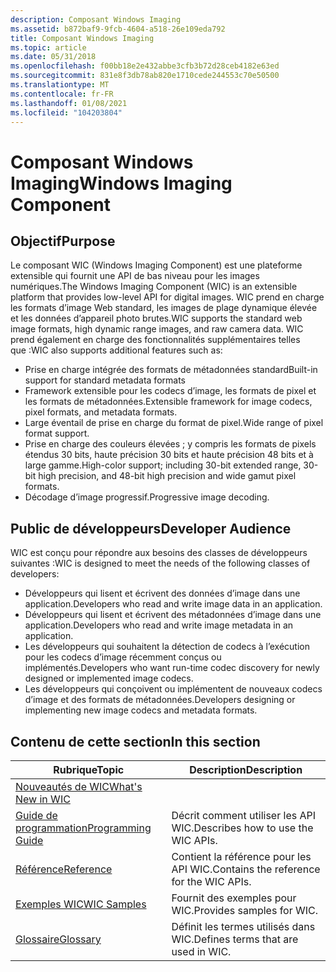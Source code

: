 ```yaml
---
description: Composant Windows Imaging
ms.assetid: b872baf9-9fcb-4604-a518-26e109eda792
title: Composant Windows Imaging
ms.topic: article
ms.date: 05/31/2018
ms.openlocfilehash: f00bb18e2e432abbe3cfb3b72d28ceb4182e63ed
ms.sourcegitcommit: 831e8f3db78ab820e1710cede244553c70e50500
ms.translationtype: MT
ms.contentlocale: fr-FR
ms.lasthandoff: 01/08/2021
ms.locfileid: "104203804"
---
```

# <a name="windows-imaging-component"></a><span data-ttu-id="90cbd-103">Composant Windows Imaging</span><span class="sxs-lookup"><span data-stu-id="90cbd-103">Windows Imaging Component</span></span>

## <a name="purpose"></a><span data-ttu-id="90cbd-104">Objectif</span><span class="sxs-lookup"><span data-stu-id="90cbd-104">Purpose</span></span>

<span data-ttu-id="90cbd-105">Le composant WIC (Windows Imaging Component) est une plateforme extensible qui fournit une API de bas niveau pour les images numériques.</span><span class="sxs-lookup"><span data-stu-id="90cbd-105">The Windows Imaging Component (WIC) is an extensible platform that provides low-level API for digital images.</span></span>  <span data-ttu-id="90cbd-106">WIC prend en charge les formats d’image Web standard, les images de plage dynamique élevée et les données d’appareil photo brutes.</span><span class="sxs-lookup"><span data-stu-id="90cbd-106">WIC supports the standard web image formats, high dynamic range images, and raw camera data.</span></span>  <span data-ttu-id="90cbd-107">WIC prend également en charge des fonctionnalités supplémentaires telles que :</span><span class="sxs-lookup"><span data-stu-id="90cbd-107">WIC also supports additional features such as:</span></span>

-   <span data-ttu-id="90cbd-108">Prise en charge intégrée des formats de métadonnées standard</span><span class="sxs-lookup"><span data-stu-id="90cbd-108">Built-in support for standard metadata formats</span></span>
-   <span data-ttu-id="90cbd-109">Framework extensible pour les codecs d’image, les formats de pixel et les formats de métadonnées.</span><span class="sxs-lookup"><span data-stu-id="90cbd-109">Extensible framework for image codecs, pixel formats, and metadata formats.</span></span>
-   <span data-ttu-id="90cbd-110">Large éventail de prise en charge du format de pixel.</span><span class="sxs-lookup"><span data-stu-id="90cbd-110">Wide range of pixel format support.</span></span>
-   <span data-ttu-id="90cbd-111">Prise en charge des couleurs élevées ; y compris les formats de pixels étendus 30 bits, haute précision 30 bits et haute précision 48 bits et à large gamme.</span><span class="sxs-lookup"><span data-stu-id="90cbd-111">High-color support; including 30-bit extended range, 30-bit high precision, and 48-bit high precision and wide gamut pixel formats.</span></span>
-   <span data-ttu-id="90cbd-112">Décodage d’image progressif.</span><span class="sxs-lookup"><span data-stu-id="90cbd-112">Progressive image decoding.</span></span>

## <a name="developer-audience"></a><span data-ttu-id="90cbd-113">Public de développeurs</span><span class="sxs-lookup"><span data-stu-id="90cbd-113">Developer Audience</span></span>

<span data-ttu-id="90cbd-114">WIC est conçu pour répondre aux besoins des classes de développeurs suivantes :</span><span class="sxs-lookup"><span data-stu-id="90cbd-114">WIC is designed to meet the needs of the following classes of developers:</span></span>

-   <span data-ttu-id="90cbd-115">Développeurs qui lisent et écrivent des données d’image dans une application.</span><span class="sxs-lookup"><span data-stu-id="90cbd-115">Developers who read and write image data in an application.</span></span>
-   <span data-ttu-id="90cbd-116">Développeurs qui lisent et écrivent des métadonnées d’image dans une application.</span><span class="sxs-lookup"><span data-stu-id="90cbd-116">Developers who read and write image metadata in an application.</span></span>
-   <span data-ttu-id="90cbd-117">Les développeurs qui souhaitent la détection de codecs à l’exécution pour les codecs d’image récemment conçus ou implémentés.</span><span class="sxs-lookup"><span data-stu-id="90cbd-117">Developers who want run-time codec discovery for newly designed or implemented image codecs.</span></span>
-   <span data-ttu-id="90cbd-118">Les développeurs qui conçoivent ou implémentent de nouveaux codecs d’image et des formats de métadonnées.</span><span class="sxs-lookup"><span data-stu-id="90cbd-118">Developers designing or implementing new image codecs and metadata formats.</span></span>


## <a name="in-this-section"></a><span data-ttu-id="90cbd-119">Contenu de cette section</span><span class="sxs-lookup"><span data-stu-id="90cbd-119">In this section</span></span>



| <span data-ttu-id="90cbd-120">Rubrique</span><span class="sxs-lookup"><span data-stu-id="90cbd-120">Topic</span></span>                                                                 | <span data-ttu-id="90cbd-121">Description</span><span class="sxs-lookup"><span data-stu-id="90cbd-121">Description</span></span>                                         |
|-----------------------------------------------------------------------|-----------------------------------------------------|
| [<span data-ttu-id="90cbd-122">Nouveautés de WIC</span><span class="sxs-lookup"><span data-stu-id="90cbd-122">What's New in WIC</span></span>](what-s-new-in-wic-for-windows-8-1.md)<br/> |                                                     |
| [<span data-ttu-id="90cbd-123">Guide de programmation</span><span class="sxs-lookup"><span data-stu-id="90cbd-123">Programming Guide</span></span>](-wic-programming-guide.md)<br/>            | <span data-ttu-id="90cbd-124">Décrit comment utiliser les API WIC.</span><span class="sxs-lookup"><span data-stu-id="90cbd-124">Describes how to use the WIC APIs.</span></span><br/>       |
| [<span data-ttu-id="90cbd-125">Référence</span><span class="sxs-lookup"><span data-stu-id="90cbd-125">Reference</span></span>](-wic-codec-reference.md)<br/>                      | <span data-ttu-id="90cbd-126">Contient la référence pour les API WIC.</span><span class="sxs-lookup"><span data-stu-id="90cbd-126">Contains the reference for the WIC APIs.</span></span><br/> |
| [<span data-ttu-id="90cbd-127">Exemples WIC</span><span class="sxs-lookup"><span data-stu-id="90cbd-127">WIC Samples</span></span>](-wic-samples.md)<br/>                            | <span data-ttu-id="90cbd-128">Fournit des exemples pour WIC.</span><span class="sxs-lookup"><span data-stu-id="90cbd-128">Provides samples for WIC.</span></span><br/>                |
| [<span data-ttu-id="90cbd-129">Glossaire</span><span class="sxs-lookup"><span data-stu-id="90cbd-129">Glossary</span></span>](-wic-glossary.md)<br/>                              | <span data-ttu-id="90cbd-130">Définit les termes utilisés dans WIC.</span><span class="sxs-lookup"><span data-stu-id="90cbd-130">Defines terms that are used in WIC.</span></span><br/>      |



 

 

 




